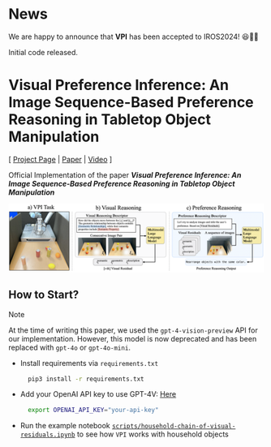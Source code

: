 # News

We are happy to announce that **VPI** has been accepted to IROS2024! 😆🎉🎉

Initial code released.

# Visual Preference Inference: An Image Sequence-Based Preference Reasoning in Tabletop Object Manipulation

[ [Project Page](https://joonhyung-lee.github.io/vpi/) | [Paper](https://arxiv.org/abs/2403.11513) | [Video](https://youtu.be/wUerBZhHhuU) ]

Official Implementation of the paper ***Visual Preference Inference: An Image Sequence-Based Preference Reasoning in Tabletop Object Manipulation***

![fig_overview](https://github.com/joonhyung-lee/vpi/raw/github-page/assets/images/fig-overview.png)

## How to Start?

> [!Note]
> At the time of writing this paper, we used the `gpt-4-vision-preview` API for our implementation. However, this model is now deprecated and has been replaced with `gpt-4o` or `gpt-4o-mini`. 

* Install requirements via `requirements.txt`
  ```bash
    pip3 install -r requirements.txt
  ```
* Add your OpenAI API key to use GPT-4V: [Here](https://github.com/joonhyung-lee/vpi/blob/main/key/my_key.txt)
  ```bash
    export OPENAI_API_KEY="your-api-key"
  ```
* Run the example notebook [`scripts/household-chain-of-visual-residuals.ipynb`](https://github.com/joonhyung-lee/vpi/blob/main/scripts/household-chain-of-visual-residuals.ipynb) to see how `VPI` works with household objects